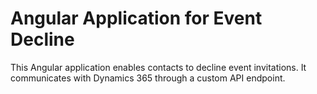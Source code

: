 # Angular Application for Event Decline

This Angular application enables contacts to decline event invitations. It communicates with Dynamics 365 through a custom API endpoint.
